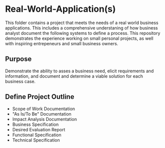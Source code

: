 # Real-World-Application(s)

This folder contains a project that meets the needs of a real world business applications. This includes a comprehensive understaning of how business analyst document the following systems to define a process. This repository demonstrates the experience working on small personal projects, as well with inspiring entrepeneurs and small business owners.

## Purpose

Demonstrate the ability to asses a business need, elicit requirements and information, and document and determine a viable solution for each business case.

## Define Project Outline

- Scope of Work Documentation
- "As Is/To Be" Documentation
- Impact Analysis Documentation
- Business Specification
- Desired Evaluation Report
- Functional Specification
- Technical Specification


